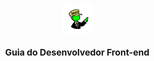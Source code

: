 <p align="center">
  <a href="https://github.com/arthurspk/guiadofrontend">
    <img src="./images/guia.png" alt="Guia do Desenvolvedor Front-end" width="96" height="96">
  </a>
  <h1 align="center">Guia do Desenvolvedor Front-end</h1>
</p>
